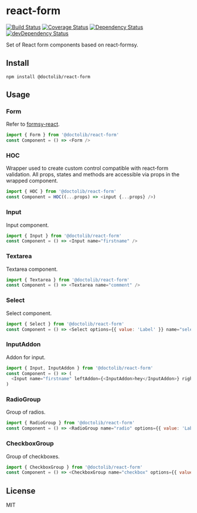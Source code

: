 # react-form

[![Build Status](https://travis-ci.org/doctolib/react-form.svg?branch=master)](https://travis-ci.org/doctolib/react-form)
[![Coverage Status](https://coveralls.io/repos/doctolib/react-form/badge.svg?branch=master&service=github)](https://coveralls.io/github/doctolib/react-form?branch=master)
[![Dependency Status](https://david-dm.org/doctolib/react-form.svg?theme=shields.io)](https://david-dm.org/doctolib/react-form)
[![devDependency Status](https://david-dm.org/doctolib/react-form/dev-status.svg?theme=shields.io)](https://david-dm.org/doctolib/react-form#info=devDependencies)

Set of React form components based on react-formsy.

## Install

```
npm install @doctolib/react-form
```

## Usage

### Form

Refer to [formsy-react](https://github.com/christianalfoni/formsy-react#how-to-use).

```js
import { Form } from '@doctolib/react-form'
const Component = () => <Form />
```

### HOC

Wrapper used to create custom control compatible with react-form validation.
All props, states and methods are accessible via props in the wrapped component.

```js
import { HOC } from '@doctolib/react-form'
const Component = HOC((...props) => <input {...props} />)
```

### Input

Input component.

```js
import { Input } from '@doctolib/react-form'
const Component = () => <Input name="firstname" />
```

### Textarea

Textarea component.

```js
import { Textarea } from '@doctolib/react-form'
const Component = () => <Textarea name="comment" />
```

### Select

Select component.

```js
import { Select } from '@doctolib/react-form'
const Component = () => <Select options={{ value: 'Label' }} name="select" />
```

### InputAddon

Addon for input.

```js
import { Input, InputAddon } from '@doctolib/react-form'
const Component = () => (
  <Input name="firstname" leftAddon={<InputAddon>hey</InputAddon>} rightAddon={<InputAddon>you</InputAddon>} />
)
```

### RadioGroup

Group of radios.

```js
import { RadioGroup } from '@doctolib/react-form'
const Component = () => <RadioGroup name="radio" options={{ value: 'Label' }} />
```

### CheckboxGroup

Group of checkboxes.

```js
import { CheckboxGroup } from '@doctolib/react-form'
const Component = () => <CheckboxGroup name="checkbox" options={{ value: 'Label' }} />
```

## License

MIT
